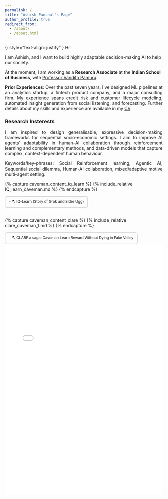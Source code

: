 ```yaml
---
permalink: /
title: "Ashish Panchal's Page"
author_profile: true
redirect_from: 
  - /about/
  - /about.html
---
```

<div hidden="hidden">
<script type="text/javascript" id="clustrmaps" src="//clustrmaps.com/map_v2.js?d=P0DmcjPhTVQDSVsO6eLpfLlblpD7aYEdFi8dEehI1TI&cl=ffffff&w=a"></script>
</div>

{: style="text-align: justify" }
Hi!

I am Ashish, and I want to build highly adaptable decision-making AI to help our society.

At the moment, I am working as a **Research Associate** at the **Indian School of Business**, with [Professor Vandith Pamuru](https://www.isb.edu/en/research-thought-leadership/faculty/faculty-directory/vandith-pamuru.html).

<p style="text-align: justify;"> <b>Prior Experiences</b>: Over the past seven years, I've designed ML pipelines at an analytics startup, a fintech product company, and a major consulting firm. My experience spans credit risk and customer lifecycle modeling, automated insight generation from social listening, and forecasting. Further details about my skills and experience are available in my <a target="_self" href="/cv/">CV</a>. </p>

<h3 >Research Insterests</h3>

<p style="text-align: justify;"> I am inspired to design generalisable, expressive decision-making frameworks for sequential socio-economic settings. I aim to improve AI agents’ adaptability in human–AI collaboration through reinforcement learning and complementary methods, and data-driven models that capture complex, context-dependent human behaviour.</p>

<p style="text-align: justify;"> Keywords/key-phrases: Social Reinforcement learning, Agentic AI, Sequential social dilemma, Human-AI collaboration, mixed/adaptive motive multi-agent setting.
  </p>
<!-- 
<p style="text-align: justify;"> I am interested in AI's potential to navigate social settings. My primary focus is on real-world interactions, where AI can help us make socially conscious decisions while mitigating harmful societal influences. Furthermore, through autonomous AI decision-making, I aim to augment human capabilities in managing situations beyond our control, such as interactions with other AI agents or unpredictable environmental events.</p>

<p style="text-align: justify;">I'm deeply concerned about the insidious inequities perpetuated by evolving and persistent dogmas that infiltrate AI-powered products and services. Data-driven AI tools can unknowingly perpetuate our own ill-founded and often-forgotten biases. Even when we identify, rectify, and evolve beyond these biases, most of our transcripts reflect outdated beliefs. These older, biases form the omnipresent machine learning and data pipelines, exacerbating the problem.</p>

<p style="text-align: justify;">Therefore, it is paramount that AI learns to evolve and adapt with us, or even better, facilitates our positive evolution!</p>

<p style="text-align: justify;">My explorations have shown that we are quite good at adapting to changes, both big and small. The recent global economic comeback serves as compelling evidence of this! However, unlike humans, current RL agents find it challenging to cope with the non-stationarity inherent in real-life scenarios.</p>

<p style="text-align: justify;">Hence, as a first step to instill human-like resilience in AI,  I aim to study domains and problems that highlight our capacity to adapt, such as music creation, driving in traffic, and business market interactions, among others.</p>

<p style="text-align: justify;">Human adaptability provides a relevant and accessible starting point for addressing this challenge. The vast amount of data we generate daily offers a rich resource for studying these adaptive strategies. However, I believe that human learning is not the only effective approach. The ability to adjust to environmental changes is a fundamental property throughout the natural world, and studying these diverse adaptive mechanisms can reveal more sophisticated and subtle strategies.</p>

-->
  
To learn more about my recent explorations, please visit my [Projects](https://ashishpanchal33.github.io/publications/) page. 

**I am happy to chat**: [_Schedule a meeting_](https://calendar.app.google/5uJhYfngfTVWk8CG6)


<h3 id="update">Update!</h3>

- I am looking out for PhD positions!. Please feel free to reach out if you believe we could be a great team!
- [04-26-2025] Submitted our paper: IEEE Access journal "Inducing Persona in Negotiations Between Agents in Generative AI Applications: Exploring Vulnerabilities and Emergent Dynamics"
- [12-23-2024] My paper got accepted at AAAI-25 MARW workshop: "Unraveling Complex Sequential Social Dilemmas: In a Risky World with A2C Decision Transformer" 






Some Garble Jarble
======
Why do I believe in adaptive solutions?
Simply because a one-size-fits-all approach to finding optimal strategies might be insufficient or even counterproductive in the face of changing circumstances, diverse needs, and evolving social norms. (TLDR: world is evolving, so should our solutions)

Is adaptive social equity the only goal of my journey?
No, I expect my goals and journey to evolve. However, outcome optimization is a core principle I strongly believe in, and one that will likely guide me for years to come. These outcomes can be driven by multiple objectives. For instance, increasing profitability and equity for a product company are not mutually exclusive.

To that extent, I am fascinated by alternative constructs to model decision-making; Such as:
- Mixture of Experts ensemble instead of a single agent.
- Von Neumann probability theory to model suboptimal outcomes as a result of multiple optimal strategy superposition.
<small>(basically, whatever it takes to get things done)</small>



<h3 id="caveman">Caveman Lessons</h3>

<h4>1. Offline Inverse Reinforcement learning</h4>

<!-- [🪓 IQ-Learn (Story of Grok and Elder Ugg)](/files/IQ_learn_caveman.md) -->

{% capture caveman_content_iq_learn %}
  {% include_relative IQ_learn_caveman.md %}
{% endcapture %}

<details>
  <summary style="cursor:pointer; padding:8px 12px; border-radius:6px; border:1px solid #bbb; display:inline-block;">
    <small>- 🪓 IQ-Learn (Story of Grok and Elder Ugg) </small>
  </summary>

  <div style="margin-top:0.75rem; border:1px solid #ddd; padding:18px; border-radius:8px; background:#fbfbfb;">
    {{ caveman_content_iq_learn | markdownify }}
  </div>
</details>

<br>

{% capture caveman_content_clare %}
  {% include_relative clare_caveman_1.md %}
{% endcapture %}

<details>
  <summary style="cursor:pointer; padding:8px 12px; border-radius:6px; border:1px solid #bbb; display:inline-block;">
    <small>- 🪓 CLARE a saga: Caveman Learn Reward Without Dying in Fake Valley </small>
  </summary>

  <div style="margin-top:0.75rem; border:1px solid #ddd; padding:18px; border-radius:8px; background:#fbfbfb;">
    {{ caveman_content_clare | markdownify }}
  </div>
</details>


<iframe src="[Notion](https://www.notion.so/27ca3fe74f3080f5b880df98310cfd18?v=27ca3fe74f3080a0917b000c28b513de&source=copy_link)" style="width:100%; height:800px; border:none;"></iframe>



